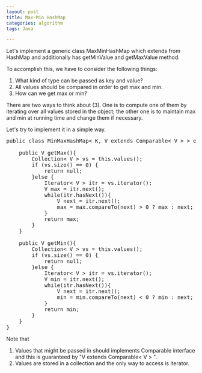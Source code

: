 ```yaml
---
layout: post
title: Max-Min HashMap
categories: algorithm
tags: Java

---
```

<!-- import js for mathjax -->
<script src="http://cdn.mathjax.org/mathjax/latest/MathJax.js?config=default"></script>
<script type="text/x-mathjax-config">
MathJax.Hub.Config({
tex2jax: {inlineMath: [['$','$'], ['\\(','\\)']]}
});
</script>

Let's implement a generic class MaxMinHashMap which extends from HashMap and additionally has getMinValue and getMaxValue method.

To accomplish this, we have to consider the following things:

1. What kind of type can be passed as key and value?
2. All values should be compared in order to get max and min.
3. How can we get max or min?

There are two ways to think about (3). One is to compute one of them by iterating over all values stored in the object; the other one is to maintain max and min at running time and change them if necessary.

Let's try to implement it in a simple way.

<pre>
public class MinMaxHashMap< K, V extends Comparable< V > > extends HashMap< K, V >{

    public V getMax(){
        Collection< V > vs = this.values();
        if (vs.size() == 0) {
            return null;
        }else {
            Iterator< V > itr = vs.iterator();
            V max = itr.next();
            while(itr.hasNext()){
                V next = itr.next();
                max = max.compareTo(next) > 0 ? max : next;
            }
            return max;
        }
    }

    public V getMin(){
        Collection< V > vs = this.values();
        if (vs.size() == 0) {
            return null;
        }else {
            Iterator< V > itr = vs.iterator();
            V min = itr.next();
            while(itr.hasNext()){
                V next = itr.next();
                min = min.compareTo(next) < 0 ? min : next;
            }
            return min;
        }
    }
}
</pre>


Note that

1. Values that might be passed in should implements Comparable interface and this is guaranteed by "V extends Comparable< V > ".
2. Values are stored in a collection and the only way to access is iterator.
